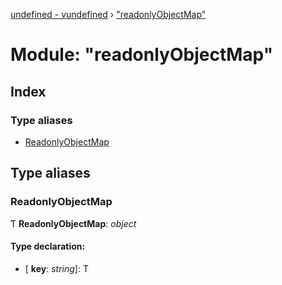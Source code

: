 [undefined - vundefined](../README.md) › ["readonlyObjectMap"](_readonlyobjectmap_.md)

# Module: "readonlyObjectMap"

## Index

### Type aliases

* [ReadonlyObjectMap](_readonlyobjectmap_.md#readonlyobjectmap)

## Type aliases

###  ReadonlyObjectMap

Ƭ **ReadonlyObjectMap**: *object*

#### Type declaration:

* \[ **key**: *string*\]: T
